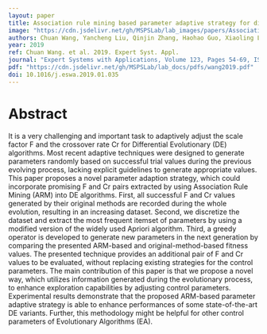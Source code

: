 ```yaml
---
layout: paper
title: Association rule mining based parameter adaptive strategy for differential evolution algorithms
image: "https://cdn.jsdelivr.net/gh/MSPSLab/lab_images/papers/Association-rule-mining.png"
authors: Chuan Wang, Yancheng Liu, Qinjin Zhang, Haohao Guo, Xiaoling Liang, Yang Chen, Minyi Xu, Yi Wei
year: 2019
ref: Chuan Wang. et al. 2019. Expert Syst. Appl.
journal: "Expert Systems with Applications, Volume 123, Pages 54-69, ISSN 0957-4174 "
pdf: "https://cdn.jsdelivr.net/gh/MSPSLab/lab_docs/pdfs/wang2019.pdf"
doi: 10.1016/j.eswa.2019.01.035
---
```


# Abstract

It is a very challenging and important task to adaptively adjust the scale factor F and the crossover rate Cr for Differential Evolutionary (DE) algorithms. Most recent adaptive techniques were designed to generate parameters randomly based on successful trial values during the previous evolving process, lacking explicit guidelines to generate appropriate values. This paper proposes a novel parameter adaption strategy, which could incorporate promising F and Cr pairs extracted by using Association Rule Mining (ARM) into DE algorithms. First, all successful F and Cr values generated by their original methods are recorded during the whole evolution, resulting in an increasing dataset. Second, we discretize the dataset and extract the most frequent itemset of parameters by using a modified version of the widely used Apriori algorithm. Third, a greedy operator is developed to generate new parameters in the next generation by comparing the presented ARM-based and original-method-based fitness values. The presented technique provides an additional pair of F and Cr values to be evaluated, without replacing existing strategies for the control parameters. The main contribution of this paper is that we propose a novel way, which utilizes information generated during the evolutionary process, to enhance exploration capabilities by adjusting control parameters. Experimental results demonstrate that the proposed ARM-based parameter adaptive strategy is able to enhance performances of some state-of-the-art DE variants. Further, this methodology might be helpful for other control parameters of Evolutionary Algorithms (EA).